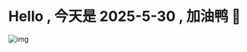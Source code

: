 
# Hello , 今天是 2025-5-30 , 加油鸭 🤭

![img](https://v1.jinrishici.com/all.svg?font-size=18&spacing=4)


